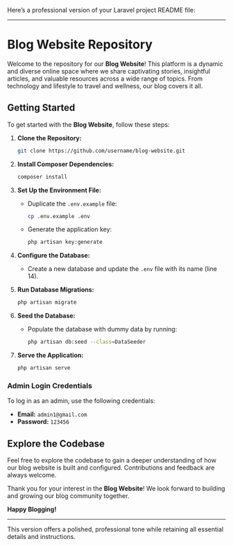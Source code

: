 Here’s a professional version of your Laravel project README file:

---

# Blog Website Repository

Welcome to the repository for our **Blog Website**! This platform is a dynamic and diverse online space where we share captivating stories, insightful articles, and valuable resources across a wide range of topics. From technology and lifestyle to travel and wellness, our blog covers it all.

## Getting Started

To get started with the **Blog Website**, follow these steps:

1. **Clone the Repository:**
   ```bash
   git clone https://github.com/username/blog-website.git
   ```

2. **Install Composer Dependencies:**
   ```bash
   composer install
   ```

3. **Set Up the Environment File:**
   - Duplicate the `.env.example` file:
     ```bash
     cp .env.example .env
     ```
   - Generate the application key:
     ```bash
     php artisan key:generate
     ```

4. **Configure the Database:**
   - Create a new database and update the `.env` file with its name (line 14).

5. **Run Database Migrations:**
   ```bash
   php artisan migrate
   ```

6. **Seed the Database:**
   - Populate the database with dummy data by running:
     ```bash
     php artisan db:seed --class=DataSeeder
     ```

7. **Serve the Application:**
   ```bash
   php artisan serve
   ```

### Admin Login Credentials

To log in as an admin, use the following credentials:

- **Email:** `admin1@gmail.com`
- **Password:** `123456`

## Explore the Codebase

Feel free to explore the codebase to gain a deeper understanding of how our blog website is built and configured. Contributions and feedback are always welcome.

Thank you for your interest in the **Blog Website**! We look forward to building and growing our blog community together.

**Happy Blogging!**

---

This version offers a polished, professional tone while retaining all essential details and instructions.
